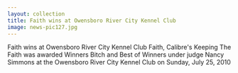 ```yaml
---
layout: collection
title: Faith wins at Owensboro River City Kennel Club
image: news-pic127.jpg
---
```

Faith wins at Owensboro River City Kennel Club
 Faith, Calibre's Keeping The Faith was awarded Winners Bitch and Best of Winners under judge Nancy Simmons at the Owensboro River City Kennel Club on Sunday, July 25, 2010

